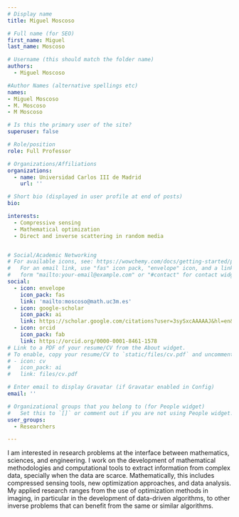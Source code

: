 ```yaml
---
# Display name
title: Miguel Moscoso

# Full name (for SEO)
first_name: Miguel
last_name: Moscoso

# Username (this should match the folder name)
authors:
  - Miguel Moscoso

#Author Names (alternative spellings etc)
names:
- Miguel Moscoso
- M. Moscoso
- M Moscoso

# Is this the primary user of the site?
superuser: false

# Role/position
role: Full Professor

# Organizations/Affiliations
organizations:
  - name: Universidad Carlos III de Madrid
    url: ''

# Short bio (displayed in user profile at end of posts)
bio: 

interests:
  - Compressive sensing
  - Mathematical optimization
  - Direct and inverse scattering in random media


# Social/Academic Networking
# For available icons, see: https://wowchemy.com/docs/getting-started/page-builder/#icons
#   For an email link, use "fas" icon pack, "envelope" icon, and a link in the
#   form "mailto:your-email@example.com" or "#contact" for contact widget.
social:
  - icon: envelope
    icon_pack: fas
    link: 'mailto:moscoso@math.uc3m.es'
  - icon: google-scholar
    icon_pack: ai
    link: https://scholar.google.com/citations?user=3sySxcAAAAAJ&hl=en&oi=ao
  - icon: orcid
    icon_pack: fab
    link: https://orcid.org/0000-0001-8461-1578
# Link to a PDF of your resume/CV from the About widget.
# To enable, copy your resume/CV to `static/files/cv.pdf` and uncomment the lines below.
# - icon: cv
#   icon_pack: ai
#   link: files/cv.pdf

# Enter email to display Gravatar (if Gravatar enabled in Config)
email: ''

# Organizational groups that you belong to (for People widget)
#   Set this to `[]` or comment out if you are not using People widget.
user_groups:
  - Researchers

---
```


I am interested in research problems at the interface between mathematics, sciences, and engineering. I work on the development of mathematical methodologies and computational tools to extract information from complex data, specially when the data are scarce.  Mathematically, this includes compressed sensing tools, new optimization approaches, and data analysis. My applied research ranges from  the use of optimization methods in imaging, in particular in the development of data-driven algorithms, to other inverse problems that can benefit from the same or similar algorithms.